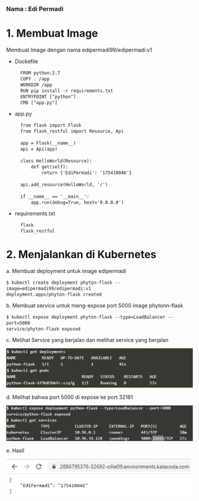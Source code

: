 
### Nama  : Edi Permadi  



# 1. Membuat Image  

Membuat Image dengan nama edipermadi99/edipermadi:v1

- Dockefile


        FROM python:2.7  
        COPY . /app
        WORKDIR /app
        RUN pip install -r requirements.txt
        ENTRYPOINT ["python"]
        CMD ["app.py"]
- app.py

        from flask import Flask
        from flask_restful import Resource, Api

        app = Flask(__name__)
        api = Api(app)

        class HelloWorld(Resource):
            def get(self):
                return {'EdiPermadi': '175410046'}

        api.add_resource(HelloWorld, '/')

        if __name__ == '__main__':
            app.run(debug=True, host='0.0.0.0')

- requirements.txt

        flask
        flask_restful

# 2. Menjalankan di Kubernetes  

a. Membuat deployment untuk image edipermadi  

    $ kubectl create deployment phyton-flask --image=edipermadi99/edipermadi:v1
    deployment.apps/phyton-flask created

b. Membuat service untuk meng-expose port 5000 image phytonn-flask  

    $ kubectl expose deployment phyton-flask --type=LoadBalancer --port=5000
    service/phyton-flask exposed

c. Melihat Service yang berjalan dan melihat service yang berjalan 

   ![alt text](Screenshot_1.png)
    
d. Melihat bahwa port 5000 di expose ke port 32181

![alt text](Screenshot_2.png)

e. Hasil  

![alt text](Screenshot_3.png)
